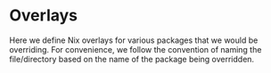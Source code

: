 # Overlays

Here we define Nix overlays for various packages that we would be overriding. For convenience, we follow the convention of naming the file/directory based on the name of the package being overridden.
